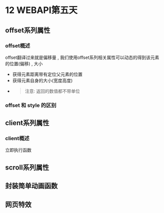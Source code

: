 # 12 WEBAPI第五天
## offset系列属性
### offset概述
offset翻译过来就是偏移量 , 我们使用offset系列相关属性可以动态的得到该元素的位置(偏移) , 大小
- 获得元素距离带有定位父元素的位置
- 获得元素自身的大小(宽度高度)
- >注意: 返回的数值都不带单位

### offset 和 style 的区别





## client系列属性
### client概述

立即执行函数

## scroll系列属性

## 封装简单动画函数

## 网页特效
